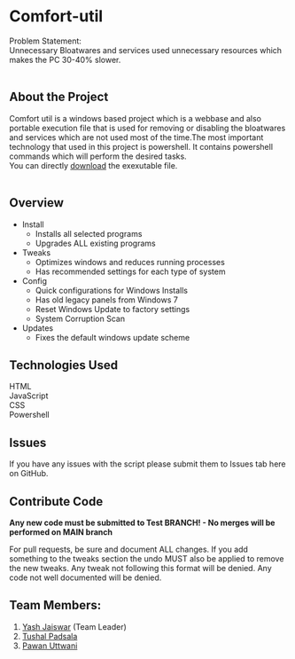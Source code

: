 # Comfort-util
Problem Statement:</br>
Unnecessary Bloatwares and services used unnecessary resources which makes the PC 30-40% slower.</br></br>

## About the Project
Comfort util is a windows based project which is a webbase and also portable execution file that is used for removing or disabling the bloatwares and services which are not used most of the time.The most important technology that used in this project is powershell. It contains powershell commands which will perform the desired tasks.</br>
You can directly [download](https://github.com/jaiswar-yash/comfort-util/raw/main/main.exe) the exexutable file.</br></br>

## Overview
- Install
  - Installs all selected programs
  - Upgrades ALL existing programs 
- Tweaks
  - Optimizes windows and reduces running processes
  - Has recommended settings for each type of system
- Config
  - Quick configurations for Windows Installs
  - Has old legacy panels from Windows 7
  - Reset Windows Update to factory settings
  - System Corruption Scan
- Updates
  - Fixes the default windows update scheme

## Technologies Used
HTML</br>
JavaScript</br>
CSS</br>
Powershell</br>

## Issues

If you have any issues with the script please submit them to Issues tab here on GitHub.

## Contribute Code

**Any new code must be submitted to Test BRANCH! - No merges will be performed on MAIN branch**

For pull requests, be sure and document ALL changes. If you add something to the tweaks section the undo MUST also be applied to remove the new tweaks. Any tweak not following this format will be denied. Any code not well documented will be denied.

## Team Members:
1. [Yash Jaiswar](https://github.com/jaiswar-yash) (Team Leader)
2. [Tushal Padsala](https://github.com/padsalatushal)
3. [Pawan Uttwani](https://github.com/pawanuttwani)
